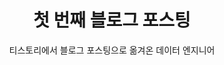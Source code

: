 ---  
layout: post  
title: 첫 번째 블로그 포스팅
subtitle: "티스토리에서 블로그 포스팅으로 옮겨온 데이터 엔지니어"  
categories: think  
tags: think
comments: true  
header-img: img/review/review-book-easypass-adsp-1.png
---  